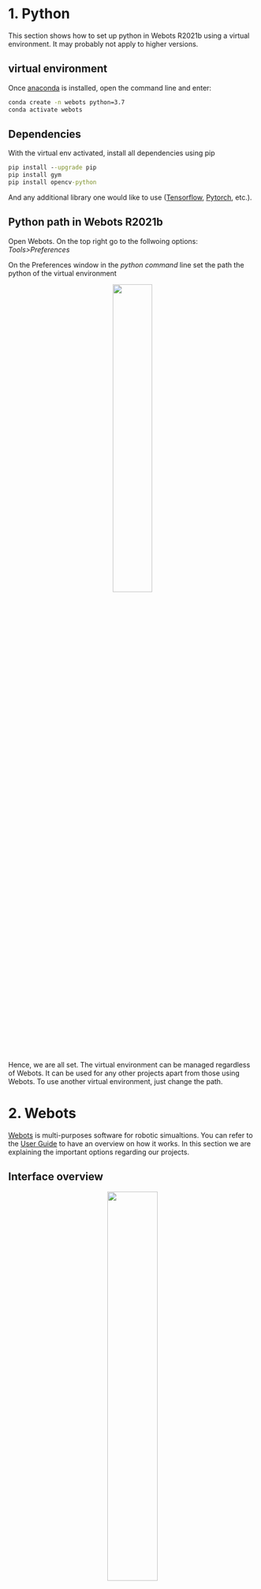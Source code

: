 # 1. Python

This section shows how to set up python in Webots R2021b using a virtual environment. It may probably not apply to higher versions.

## virtual environment

Once [anaconda](https://docs.anaconda.com/anaconda/install/) is installed, open the command line and enter:

```cmd
conda create -n webots python=3.7
conda activate webots
```
## Dependencies

With the virtual env activated, install all dependencies using pip

```cmd
pip install --upgrade pip
pip install gym
pip install opencv-python
```
And any additional library one would like to use ([Tensorflow](https://www.tensorflow.org/install), [Pytorch](https://pytorch.org/get-started/locally/), etc.).

## Python path in Webots R2021b

Open Webots. On the top right go to the follwoing options: *Tools>Preferences*

On the Preferences window in the *python command* line set the path the python of the virtual environment
<p align="center">
  <img width="40%" src="https://github.com/jbakambana/slimebot-volleyball/blob/main/Images/ref1.png"></img>
</p>

Hence, we are all set. The virtual environment can be managed regardless of Webots. It can be used for any other projects apart from those using Webots. To use another virtual environment, just change the path.

# 2. Webots

[Webots](https://cyberbotics.com/) is multi-purposes software for robotic simualtions. You can refer to the [User Guide](https://cyberbotics.com/doc/guide/getting-started-with-webots) to have an overview on how it works. In this section we are explaining the important options regarding our projects.

## Interface overview

<p align="center">
  <img width="45%" src="https://github.com/jbakambana/slimebot-volleyball/blob/main/Images/ref2.png"></img>
</p>
<p align="center">
 Typical Webots interface
</p>

According to numbers in the image above:

1. 3D scene: Serves as a realtime visualizer of the virtual environment.
2. Console: Webots has an built-in console that help to follow up progress of simulations.
3. IDE: Webots has a built-in IDE that allows to type codes and scripts directly in Webots. It is possible to use an external IDE such Visual Studio or Pycharm using the following [guide](https://cyberbotics.com/doc/guide/using-your-ide) to run simulation outside of Webots. 
4. Scene Tree: The scene tree contain the list of all elements in the 3D scene and their specific attributes (color, physics, etc.) For this game we don't have to worry about it, except the need of customizing the default 3D scene of the game.

## Running a simulation

There are some Buttons on top of the 3D scene and Scene Tree pannels. Place the cursor on top of a button and a text message will appear to explain what is the button use for. Let give a briefing about some of them.

<p align="center">
  <img width="45%" src="https://github.com/jbakambana/slimebot-volleyball/blob/main/Images/ref3.png"></img>
</p>

1. Restore the simulation at the initial state. Click on it only if you need to restart a simulation (For examlple after fixing bugs) otherwise you may lose all progress so far.
2. Execute simulation for only one timestep. May be helpful to check if everything is running accordingly in the 3D scene.
3. Run the simulation in real-time. If you want to enjoy the simulation in real time than there is your button.
4. Run the simulation as fast as possible. There is the button you need when training agents. The speed depends on the capicity of the used equipment.
5. Hide or Show rendering. The rendering use graphic and may slow down a bit the simulation, even in the fast speed mode. You can hide the 3D scene by clicking on it to add more speed to the simulation.
6. Record the simulation as a video to save locally in your device.

The timeline pannel on the left of the show the running time of the simulation. you can pause the simulation and continue it later, as long as Webots doesn't shut down.

## Open a project

To open a project in webots go on the top right a follow those options: *File>Open World*

Then navigate into your device where the prject is saved and seek for the file: *world.wbt*. If you cloned this repository this should be the path to the world.wbt file: 

  */home/usrname/slimebot-volleyball/slimebot-volleyball/worlds/world.wbt*
  
 Once the project open, you can run the simulation. But should make sure to have the right controller script running.

## Controllers

A [controller](https://cyberbotics.com/doc/guide/controller-programming) in webots is a script in charge on controller dynamics of the simulation. They are two kind of controllers *robot-controller* and *supervisor-controller*. We are more interested in the supervisor for now. To train or evaluate an agent we need to define the script as a controller such that *Webots* will recognize it.

To use a controller: On the Scene Tree unroll the arrow right before *DEF SCENE_CONTROL Robot*

<p align="center">
  <img width="25%" src="https://github.com/jbakambana/slimebot-volleyball/blob/main/Images/scenecontroller.png"></img>
</p>

Navigate to the controller section:

<p align="center">
  <img width="25%" src="https://github.com/jbakambana/slimebot-volleyball/blob/main/Images/scenecontroller2.png"></img>
</p>

*Select* pops up a window allowing to chose which controller to use. *Edit* will open the controller on the Internal IDE if one wants to edit it.
They are predefine controllers in the project that one is free to test and ajust :
1. RandomPlayer:  Using a random policy
2. Evaluation: Evaluate the pretrained PPO
3. self_trainig_ppo: A script that trains a stablebaselines PPO in a selfplay fashion

Though the code can run independently from *Webots*, but we'll see now how to create a controller script that Webots can recognize for the simulation.


